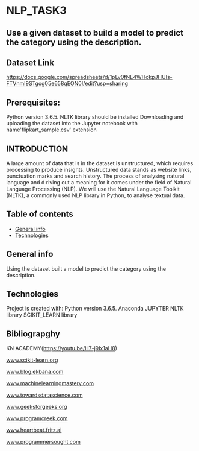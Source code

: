 # NLP_TASK3
## Use a given dataset to build a model to predict the category using the description. 

## Dataset Link
https://docs.google.com/spreadsheets/d/1pLv0fNE4WHokpJHUIs-FTVnmI9STgog05e658qEON0I/edit?usp=sharing

## Prerequisites:
Python version 3.6.5. 
NLTK library should be installed
Downloading and uploading the dataset into the Jupyter notebook with name'flipkart_sample.csv' extension

## INTRODUCTION
A large amount of data that is in the dataset is unstructured, which requires processing to produce insights. Unstructured data stands as website links, punctuation marks and search history. The process of analysing natural language and d riving out a meaning for it comes under the field of Natural Language Processing (NLP). We will use the Natural Language Toolkit (NLTK), a commonly used NLP library in Python, to analyse textual data.

## Table of contents
* [General info](#general-info)
* [Technologies](#technologies)

## General info
Using the dataset built a model to predict the category using the description.
## Technologies
Project is created with:
Python version 3.6.5. 
Anaconda
JUPYTER
NLTK library 
SCIKIT_LEARN library

## Bibliograpghy
KN ACADEMY(https://youtu.be/H7-j9Ix1aH8)

www.scikit-learn.org

www.blog.ekbana.com

www.machinelearningmastery.com

www.towardsdatascience.com

www.geeksforgeeks.org

www.programcreek.com

www.heartbeat.fritz.ai

www.programmersought.com

